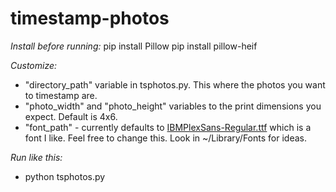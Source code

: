 # timestamp-photos

*Install before running:*
pip install Pillow
pip install pillow-heif

*Customize:*

* "directory_path" variable in tsphotos.py. This where the photos you want to timestamp are.
* "photo_width" and "photo_height" variables to the print dimensions you expect. Default is 4x6.
* "font_path" - currently defaults to [IBMPlexSans-Regular.ttf](https://github.com/IBM/plex) which is a font I like. Feel free to change this. Look in ~/Library/Fonts for ideas.

*Run like this:*
* python tsphotos.py